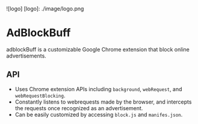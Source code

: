 
![logo]
[logo]: ./image/logo.png
# AdBlockBuff

adblockBuff is a customizable Google Chrome extension that block online advertisements.

## API

- Uses Chrome extension APIs including `background`, `webRequest`, and `webRequestBlocking`.
- Constantly listens to webrequests made by the browser, and intercepts the requests once recognized as an advertisement.
- Can be easily customized by accessing `block.js` and `manifes.json`.
